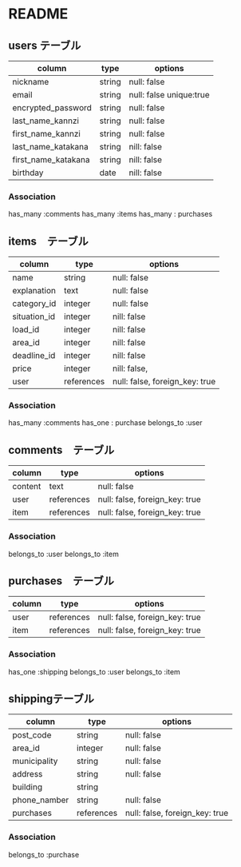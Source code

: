 # README

 ## users テーブル
 
|column               |type              |options                                              |
|--------------------|-------------------|-----------------------------------------------------|
|nickname            |string             |null: false                                          |
|email               |string             |null: false   unique:true                            | 
|encrypted_password  |string             |null: false                                          |
|last_name_kannzi    |string             |null: false                                          |
|first_name_kannzi   |string             |null: false                                          |
|last_name_katakana  |string             |nill: false                                          |
|first_name_katakana |string             |nill: false                                          |
|birthday            |date               |nill: false                                          |

### Association

has_many :comments
has_many :items 
has_many : purchases

 ## items　テーブル
 
|column               |type              |options                                |
|--------------------|-------------------|---------------------------------------|
|name                |string             |null: false                            |
|explanation         |text               |null: false                            |
|category_id         |integer            |null: false                            |
|situation_id        |integer            |nill: false                            |
|load_id             |integer            |nill: false                            |
|area_id             |integer            |nill: false                            |
|deadline_id         |integer            |nill: false                            |
|price               |integer            |nill: false,                           |
|user                |references         |null: false, foreign_key: true         |

### Association

has_many :comments
has_one : purchase
belongs_to :user


 ## comments　テーブル
 
|column               |type              |options                        |
|--------------------|-------------------|-------------------------------|
|content             |text               |null: false                    |
|user                |references         |null: false, foreign_key: true | 
|item                |references         |null: false, foreign_key: true |

### Association

belongs_to :user
belongs_to :item 


 ## purchases　テーブル
 
|column               |type              |options                        |
|--------------------|-------------------|-------------------------------|
|user                |references         |null: false, foreign_key: true | 
|item                |references         |null: false, foreign_key: true |

### Association

has_one :shipping
belongs_to :user
belongs_to :item 

 ##  shippingテーブル
 
|column               |type              |options                        |
|--------------------|-------------------|-------------------------------|
|post_code           |string             |null: false                    |
|area_id             |integer            |null: false                    |
|municipality        |string             |null: false                    |
|address             |string             |null: false                    |
|building            |string             |                               |
|phone_namber        |string             |null: false                    |
|purchases           |references         |null: false, foreign_key: true |


### Association

belongs_to :purchase